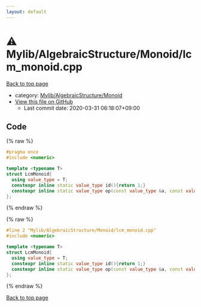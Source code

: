```yaml
---
layout: default
---
```


<!-- mathjax config similar to math.stackexchange -->
<script type="text/javascript" async
  src="https://cdnjs.cloudflare.com/ajax/libs/mathjax/2.7.5/MathJax.js?config=TeX-MML-AM_CHTML">
</script>
<script type="text/x-mathjax-config">
  MathJax.Hub.Config({
    TeX: { equationNumbers: { autoNumber: "AMS" }},
    tex2jax: {
      inlineMath: [ ['$','$'] ],
      processEscapes: true
    },
    "HTML-CSS": { matchFontHeight: false },
    displayAlign: "left",
    displayIndent: "2em"
  });
</script>

<script type="text/javascript" src="https://cdnjs.cloudflare.com/ajax/libs/jquery/3.4.1/jquery.min.js"></script>
<script src="https://cdn.jsdelivr.net/npm/jquery-balloon-js@1.1.2/jquery.balloon.min.js" integrity="sha256-ZEYs9VrgAeNuPvs15E39OsyOJaIkXEEt10fzxJ20+2I=" crossorigin="anonymous"></script>
<script type="text/javascript" src="../../../../assets/js/copy-button.js"></script>
<link rel="stylesheet" href="../../../../assets/css/copy-button.css" />


# :warning: Mylib/AlgebraicStructure/Monoid/lcm_monoid.cpp

<a href="../../../../index.html">Back to top page</a>

* category: <a href="../../../../index.html#b9ce8b1117f3871719e4d3859e7574c9">Mylib/AlgebraicStructure/Monoid</a>
* <a href="{{ site.github.repository_url }}/blob/master/Mylib/AlgebraicStructure/Monoid/lcm_monoid.cpp">View this file on GitHub</a>
    - Last commit date: 2020-03-31 06:18:07+09:00




## Code

<a id="unbundled"></a>
{% raw %}
```cpp
#pragma once
#include <numeric>

template <typename T>
struct LcmMonoid{
  using value_type = T;
  constexpr inline static value_type id(){return 1;}
  constexpr inline static value_type op(const value_type &a, const value_type &b){return std::lcm(a, b);}
};

```
{% endraw %}

<a id="bundled"></a>
{% raw %}
```cpp
#line 2 "Mylib/AlgebraicStructure/Monoid/lcm_monoid.cpp"
#include <numeric>

template <typename T>
struct LcmMonoid{
  using value_type = T;
  constexpr inline static value_type id(){return 1;}
  constexpr inline static value_type op(const value_type &a, const value_type &b){return std::lcm(a, b);}
};

```
{% endraw %}

<a href="../../../../index.html">Back to top page</a>

